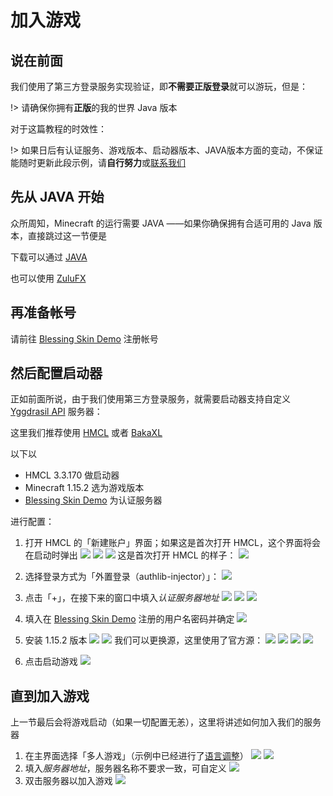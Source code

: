 # 加入游戏

## 说在前面

我们使用了第三方登录服务实现验证，即**不需要正版登录**就可以游玩，但是：

!> 请确保你拥有**正版**的我的世界 Java 版本

对于这篇教程的时效性：

!> 如果日后有认证服务、游戏版本、启动器版本、JAVA版本方面的变动，不保证能随时更新此段示例，请**自行努力**或[联系我们](contact)

## 先从 JAVA 开始

众所周知，Minecraft 的运行需要 JAVA ——如果你确保拥有合适可用的 Java 版本，直接跳过这一节便是

下载可以通过 [JAVA](https://www.java.com)

也可以使用 [ZuluFX](https://www.azul.com/downloads/zulu-community/)

## 再准备帐号

请前往 [Blessing Skin Demo](https://skin.prinzeugen.net/) 注册帐号

## 然后配置启动器

正如前面所说，由于我们使用第三方登录服务，就需要启动器支持自定义 [Yggdrasil API](https://github.com/yushijinhun/authlib-injector/wiki/Yggdrasil-服务端技术规范) 服务器：

这里我们推荐使用 [HMCL](https://hmcl.huangyuhui.net/) 或者 [BakaXL](https://www.bakaxl.com/)

以下以

- HMCL 3.3.170 做启动器
- Minecraft 1.15.2 选为游戏版本
- [Blessing Skin Demo](https://skin.prinzeugen.net/) 为认证服务器

进行配置：

1. 打开 HMCL 的「新建账户」界面；如果这是首次打开 HMCL，这个界面将会在启动时弹出
   ![](_media/launcher-conf/2.png)
   ![](_media/launcher-conf/3.png)
   ![](_media/launcher-conf/4.png)
   这是首次打开 HMCL 的样子：
   ![](_media/launcher-conf/1.png)

2. 选择登录方式为「外置登录（authlib-injector）」：
   ![](_media/launcher-conf/5.png)

3. 点击「+」，在接下来的窗口中填入*认证服务器地址*
   ![](_media/launcher-conf/6.png)
   ![](_media/launcher-conf/7.png)
   ![](_media/launcher-conf/8.png)

4. 填入在 [Blessing Skin Demo](https://skin.prinzeugen.net/) 注册的用户名密码并确定
   ![](_media/launcher-conf/9.png)

5. 安装 1.15.2 版本
   ![](_media/launcher-conf/10.png)
   ![](_media/launcher-conf/11.png)
   我们可以更换源，这里使用了官方源：
   ![](_media/launcher-conf/12.png)
   ![](_media/launcher-conf/13.png)
   ![](_media/launcher-conf/14.png)
   ![](_media/launcher-conf/15.png)

6. 点击启动游戏
   ![](_media/launcher-conf/16.png)

## 直到加入游戏

上一节最后会将游戏启动（如果一切配置无恙），这里将讲述如何加入我们的服务器

1. 在主界面选择「多人游戏」（示例中已经进行了[语言调整](faq?id=调整游戏语言)）
![](_media/game-server-conf/1.png)
![](_media/game-server-conf/2.png)
3. 填入*服务器地址*，服务器名称不要求一致，可自定义
![](_media/game-server-conf/3.png)
4. 双击服务器以加入游戏
![](_media/game-server-conf/4.png)